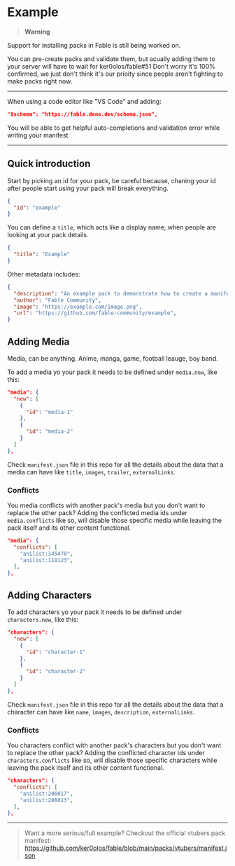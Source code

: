 # Example

> **Warning**

Support for installing packs in Fable is still being worked on.

You can pre-create packs and validate them, but acually adding them to your server will have to wait for ker0olos/fable#51
Don't worry it's 100% confirmed, we just don't think it's our prioity since people aren't fighting to make packs right now.

---

When using a code editor like "VS Code" and adding:

```json
"$schema": "https://fable.deno.dev/schema.json",
```

You will be able to get helpful auto-completions and validation error while writing your manifest

---

## Quick introduction

Start by picking an id for your pack, be careful because, chaning your id after people start using your pack will break everything.

```json
{
  "id": "example"
}
```

You can define a `title`, which acts like a display name, when people are looking at your pack details.

```json
{
  "title": "Example"
}
```

Other metadata includes:

```json
{
  "description": "An example pack to demonstrate how to create a manifest",
  "author": "Fable Community",
  "image": "https://example.com/image.png",
  "url": "https://github.com/fable-community/example",
}
```

## Adding Media

Media, can be anything. Anime, manga, game, football leauge, boy band.

To add a media yo your pack it needs to be defined under `media.new`, like this: 

```json
"media": {
  "new": [
    {
      "id": "media-1"
    },
    {
      "id": "media-2"
    }
  ]
},
```

Check `manifest.json` file in this repo for all the details about the data that a media can have like `title`, `images`, `trailer`, `externalLinks`.

### Conflicts

You media conflicts with another pack's media but you don't want to replace the other pack? Adding the conflicted media ids under `media.conflicts` like so, will disable those specific media while leaving the pack itself and its other content functional.

```json
"media": {
  "conflicts": [
    "anilist:145478",
    "anilist:118123",
  ],
},
```

## Adding Characters

To add characters yo your pack it needs to be defined under `characters.new`, like this: 

```json
"characters": {
  "new": [
    {
      "id": "character-1"
    },
    {
      "id": "character-2"
    }
  ]
},
```

Check `manifest.json` file in this repo for all the details about the data that a character can have like `name`, `images`, `description`, `externalLinks`.

### Conflicts

You characters conflict with another pack's characters but you don't want to replace the other pack? Adding the conflicted character ids under `characters.conflicts` like so, will disable those specific characters while leaving the pack itself and its other content functional.

```json
"characters": {
  "conflicts": [
    "anilist:206017",
    "anilist:206013",
  ],
},
```

---

> Want a more serious/full example? Checkout the official vtubers pack manifest:  
> https://github.com/ker0olos/fable/blob/main/packs/vtubers/manifest.json
